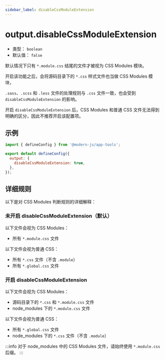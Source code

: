 ```yaml
---
sidebar_label: disableCssModuleExtension
---
```


# output.disableCssModuleExtension



- 类型： `boolean`
- 默认值： `false`

默认情况下只有 `*.module.css` 结尾的文件才被视为 CSS Modules 模块。

开启该功能之后，会将源码目录下的 `*.css` 样式文件也当做 CSS Modules 模块，

`.sass`、`.scss` 和 `.less` 文件的处理规则与 `.css` 文件一致，也会受到 `disableCssModuleExtension` 的影响。

开启 `disableCssModuleExtension` 后，CSS Modules 和普通 CSS 文件无法得到明确的区分，因此不推荐开启该配置项。

## 示例

```js title="modern.config.js"
import { defineConfig } from '@modern-js/app-tools';

export default defineConfig({
  output: {
    disableCssModuleExtension: true,
  },
});
```

## 详细规则

以下是对 CSS Modules 判断规则的详细解释：

### 未开启 disableCssModuleExtension（默认）

以下文件会视为 CSS Modules：

- 所有 `*.module.css` 文件

以下文件会视为普通 CSS：

- 所有 `*.css` 文件（不含 `.module`）
- 所有 `*.global.css` 文件

### 开启 disableCssModuleExtension

以下文件会视为 CSS Modules：

- 源码目录下的 `*.css` 和 `*.module.css` 文件
- node_modules 下的 `*.module.css` 文件

以下文件会视为普通 CSS：

- 所有 `*.global.css` 文件
- node_modules 下的 `*.css` 文件（不含 `.module`）

:::info
对于 node_modules 中的 CSS Modules 文件，请始终使用 `*.module.css` 后缀。
:::
